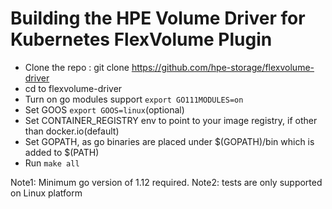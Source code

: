 
# Building the HPE Volume Driver for Kubernetes FlexVolume Plugin

- Clone the repo : git clone <https://github.com/hpe-storage/flexvolume-driver>
- cd to flexvolume-driver
- Turn on go modules support `export GO111MODULES=on`
- Set GOOS `export GOOS=linux`(optional)
- Set CONTAINER_REGISTRY env to point to your image registry, if other than docker.io(default)
- Set GOPATH, as go binaries are placed under $(GOPATH)/bin which is added to $(PATH)
- Run `make all`

Note1: Minimum go version of 1.12 required.
Note2: tests are only supported on Linux platform
